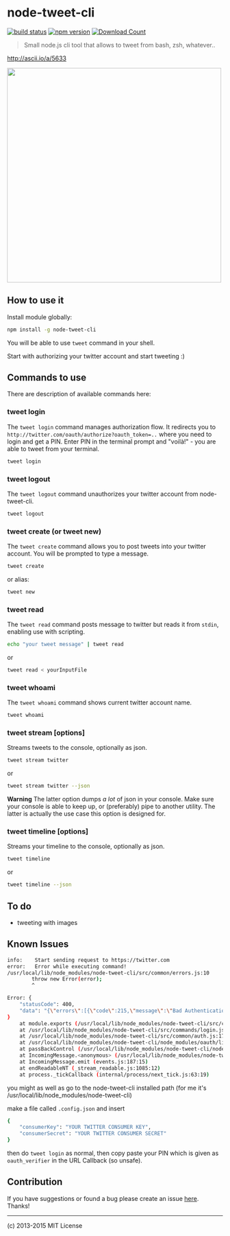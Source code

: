 # node-tweet-cli

[![build status](http://img.shields.io/travis/voronianski/node-tweet-cli.svg)](https://travis-ci.org/voronianski/node-tweet-cli)
[![npm version](http://badge.fury.io/js/node-tweet-cli.svg)](http://badge.fury.io/js/node-tweet-cli)
[![Download Count](https://img.shields.io/npm/dm/node-tweet-cli.svg)](http://www.npmjs.com/package/node-tweet-cli)

> Small node.js cli tool that allows to tweet from bash, zsh, whatever..

http://ascii.io/a/5633

<img src="http://38.media.tumblr.com/6b3cef8108e46dc8faa7527afcdbb626/tumblr_inline_mvspg1d3qY1qfhayr.gif" width="500" />

## How to use it

Install module globally:

```bash
npm install -g node-tweet-cli
```

You will be able to use ``tweet`` command in your shell.

Start with authorizing your twitter account and start tweeting :)

## Commands to use

There are description of available commands here:

### tweet login

The ``tweet login`` command manages authorization flow. It redirects you to ``http://twitter.com/oauth/authorize?oauth_token=..`` where you need to login and get a PIN. Enter PIN in the terminal prompt and "voilà!" - you are able to tweet from your terminal.

```bash
tweet login
```

### tweet logout

The ``tweet logout`` command unauthorizes your twitter account from node-tweet-cli.

```bash
tweet logout
```

### tweet create (or tweet new)

The ``tweet create`` command allows you to post tweets into your twitter account. You will be prompted to type a message.

```bash
tweet create
```

or alias:

```bash
tweet new
```

### tweet read

The ``tweet read`` command posts message to twitter but reads it from ``stdin``, enabling use with scripting.

```bash
echo "your tweet message" | tweet read
```

or

```bash
tweet read < yourInputFile
```

### tweet whoami

The ``tweet whoami`` command shows current twitter account name.

```bash
tweet whoami
```

### tweet stream <query> [options]

Streams tweets to the console, optionally as json.

```bash
tweet stream twitter
```

or

```bash
tweet stream twitter --json
```

**Warning** The latter option dumps *a lot* of json in your console. Make sure your console is able to keep up, or (preferably) pipe to another utility. The latter is actually the use case this option is designed for.

### tweet timeline [options]

Streams your timeline to the console, optionally as json.

```bash
tweet timeline
```

or

```bash
tweet timeline --json
```

## To do

- tweeting with images

## Known Issues

```bash
info:    Start sending request to https://twitter.com
error:   Error while executing command!
/usr/local/lib/node_modules/node-tweet-cli/src/common/errors.js:10
        throw new Error(error);
        ^

Error: {
	"statusCode": 400,
	"data": "{\"errors\":[{\"code\":215,\"message\":\"Bad Authentication data.\"}]}"
}
    at module.exports (/usr/local/lib/node_modules/node-tweet-cli/src/common/errors.js:10:15)
    at /usr/local/lib/node_modules/node-tweet-cli/src/commands/login.js:12:20
    at /usr/local/lib/node_modules/node-tweet-cli/src/common/auth.js:17:20
    at /usr/local/lib/node_modules/node-tweet-cli/node_modules/oauth/lib/oauth.js:543:17
    at passBackControl (/usr/local/lib/node_modules/node-tweet-cli/node_modules/oauth/lib/oauth.js:397:13)
    at IncomingMessage.<anonymous> (/usr/local/lib/node_modules/node-tweet-cli/node_modules/oauth/lib/oauth.js:409:9)
    at IncomingMessage.emit (events.js:187:15)
    at endReadableNT (_stream_readable.js:1085:12)
    at process._tickCallback (internal/process/next_tick.js:63:19)
```

you might as well as go to the node-tweet-cli installed path (for me it's
/usr/local/lib/node_modules/node-tweet-cli)

make a file called `.config.json` and insert

```bash
{
    "consumerKey": "YOUR TWITTER CONSUMER KEY",
    "consumerSecret": "YOUR TWITTER CONSUMER SECRET"
}
```

then do `tweet login` as normal, then copy paste your PIN which is given as
`oauth_verifier` in the URL Callback (so unsafe).

## Contribution

If you have suggestions or found a bug please create an issue [here](https://github.com/voronianski/node-tweet-cli/issues). Thanks!

---
(c) 2013-2015 MIT License
